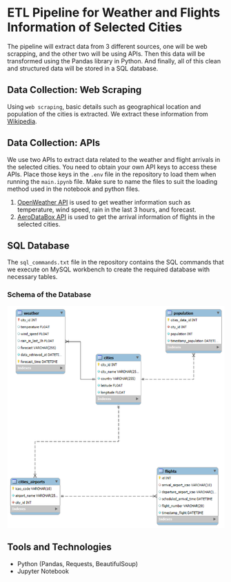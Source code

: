# ETL Pipeline for Weather and Flights Information of Selected Cities
The pipeline will extract data from 3 different sources, one will be web scrapping, and the other two will be using APIs. Then this data will be transformed using the Pandas library in Python. And finally, all of this clean and structured data will be stored in a SQL database.

## Data Collection: Web Scraping
Using `web scraping`, basic details such as geographical location and population of the cities is extracted. We extract these information from [Wikipedia](https://www.wikipedia.org/).

## Data Collection: APIs
We use two APIs to extract data related to the weather and flight arrivals in the selected cities. You need to obtain your own API keys to access these APIs. Place those keys in the `.env` file in the repository to load them when running the `main.ipynb` file. Make sure to name the files to suit the loading method used in the notebook and python files.

1. [OpenWeather API](https://openweathermap.org/api) is used to get weather information such as temperature, wind speed, rain in the last 3 hours, and forecast.
2. [AeroDataBox API](https://rapidapi.com/aedbx-aedbx/api/aerodatabox) is used to get the arrival information of flights in the selected cities.


## SQL Database
The `sql_commands.txt` file in the repository contains the SQL commands that we execute on MySQL workbench to create the required database with necessary tables. 

### Schema of the Database
![Schema](/images/sql_database_schema.png)

## Tools and Technologies
- Python (Pandas, Requests, BeautifulSoup)
- Jupyter Notebook